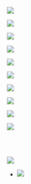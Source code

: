 [![](https://notabug.org/fftcc/Buy-me-a-coffee/raw/main/btc/btc.png)](https://notabug.org/fftcc/Buy-me-a-coffee/src/main/btc/btc.md)

[![](https://notabug.org/fftcc/Buy-me-a-coffee/raw/main/xmr/xmr.png)](https://notabug.org/fftcc/Buy-me-a-coffee/src/main/xmr/xmr.md)

[![](https://notabug.org/fftcc/Buy-me-a-coffee/raw/main/ada/ada.png)](https://notabug.org/fftcc/Buy-me-a-coffee/src/main/ada/ada.md)

[![](https://notabug.org/fftcc/Buy-me-a-coffee/raw/main/bch/bch.png)](https://notabug.org/fftcc/Buy-me-a-coffee/src/main/bch/bch.md)

[![](https://notabug.org/fftcc/Buy-me-a-coffee/raw/main/dash/dash.png)](https://notabug.org/fftcc/Buy-me-a-coffee/src/main/dash/dash.md)

[![](https://notabug.org/fftcc/Buy-me-a-coffee/raw/main/doge/doge.png)](https://notabug.org/fftcc/Buy-me-a-coffee/src/main/doge/doge.md)

[![](https://notabug.org/fftcc/Buy-me-a-coffee/raw/main/dot/dot.png)](https://notabug.org/fftcc/Buy-me-a-coffee/src/main/dot/dot.md)

[![](https://notabug.org/fftcc/Buy-me-a-coffee/raw/main/ltc/ltc.png)](https://notabug.org/fftcc/Buy-me-a-coffee/src/main/ltc/ltc.md)

[![](https://notabug.org/fftcc/Buy-me-a-coffee/raw/main/zec/zec.png)](https://notabug.org/fftcc/Buy-me-a-coffee/src/main/zec/zec.md)

[![](https://notabug.org/fftcc/Buy-me-a-coffee/raw/main/xrp/xrp.png)](https://notabug.org/fftcc/Buy-me-a-coffee/src/main/xrp/xrp.md)

<br>
<br>

[![](https://notabug.org/fftcc/Buy-me-a-coffee/raw/main/eth/eth.png)](https://notabug.org/fftcc/Buy-me-a-coffee/src/main/eth/eth.md)

- [![](https://notabug.org/fftcc/Buy-me-a-coffee/raw/main/eth/eth-usdt.png)](https://notabug.org/fftcc/Buy-me-a-coffee/src/main/eth/eth.md)
